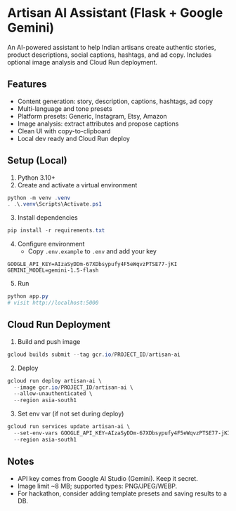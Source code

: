 # Artisan AI Assistant (Flask + Google Gemini)

An AI-powered assistant to help Indian artisans create authentic stories, product descriptions, social captions, hashtags, and ad copy. Includes optional image analysis and Cloud Run deployment.

## Features
- Content generation: story, description, captions, hashtags, ad copy
- Multi-language and tone presets
- Platform presets: Generic, Instagram, Etsy, Amazon
- Image analysis: extract attributes and propose captions
- Clean UI with copy-to-clipboard
- Local dev ready and Cloud Run deploy

## Setup (Local)
1. Python 3.10+
2. Create and activate a virtual environment
```powershell
python -m venv .venv
. .\.venv\Scripts\Activate.ps1
```
3. Install dependencies
```powershell
pip install -r requirements.txt
```
4. Configure environment
   - Copy `.env.example` to `.env` and add your key
```env
GOOGLE_API_KEY=AIzaSyDDm-67XDbsypufy4F5eWqvzPTSE77-jKI
GEMINI_MODEL=gemini-1.5-flash
```
5. Run
```powershell
python app.py
# visit http://localhost:5000
```

## Cloud Run Deployment
1. Build and push image
```powershell
gcloud builds submit --tag gcr.io/PROJECT_ID/artisan-ai
```
2. Deploy
```powershell
gcloud run deploy artisan-ai \
  --image gcr.io/PROJECT_ID/artisan-ai \
  --allow-unauthenticated \
  --region asia-south1
```
3. Set env var (if not set during deploy)
```powershell
gcloud run services update artisan-ai \
  --set-env-vars GOOGLE_API_KEY=AIzaSyDDm-67XDbsypufy4F5eWqvzPTSE77-jKI \
  --region asia-south1
```

## Notes
- API key comes from Google AI Studio (Gemini). Keep it secret.
- Image limit ~8 MB; supported types: PNG/JPEG/WEBP.
- For hackathon, consider adding template presets and saving results to a DB.
